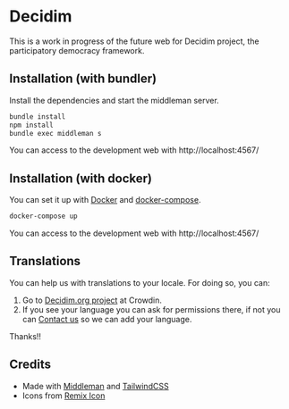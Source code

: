 # Decidim

This is a work in progress of the future web for Decidim project, the participatory democracy framework.

## Installation (with bundler)

Install the dependencies and start the middleman server.

```bash
bundle install
npm install
bundle exec middleman s
```

You can access to the development web with http://localhost:4567/

## Installation (with docker)

You can set it up with [Docker](https://www.docker.com/) and [docker-compose](https://docs.docker.com/compose/).

```bash
docker-compose up
```

You can access to the development web with http://localhost:4567/

## Translations

You can help us with translations to your locale. For doing so, you can:

1. Go to [Decidim.org project](https://crowdin.com/project/decidimorg) at Crowdin.
2. If you see your language you can ask for permissions there, if not you can [Contact us](https://crowdin.com/messages/create/13134379/434002) so we can add your language.

Thanks!!

## Credits

* Made with [Middleman](https://middlemanapp.com/) and [TailwindCSS](https://tailwindcss.com/)
* Icons from [Remix Icon](https://remixicon.com/)
